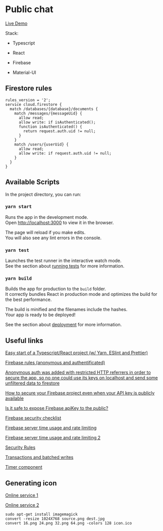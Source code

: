 # Public chat

[Live Demo](https://public-chat-react-firebase.vercel.app/)

Stack:

- Typescript

- React

- Firebase

- Material-UI

## Firestore rules

```
rules_version = '2';
service cloud.firestore {
  match /databases/{database}/documents {
    match /messages/{messageUid} {
      allow read;
      allow write: if isAuthenticated();
      function isAuthenticated() {
      	return request.auth.uid != null;
      }
    }
    match /users/{userUid} {
      allow read;
      allow write: if request.auth.uid != null;
    }
  }
}
```

## Available Scripts

In the project directory, you can run:

### `yarn start`

Runs the app in the development mode.\
Open [http://localhost:3000](http://localhost:3000) to view it in the browser.

The page will reload if you make edits.\
You will also see any lint errors in the console.

### `yarn test`

Launches the test runner in the interactive watch mode.\
See the section about [running tests](https://facebook.github.io/create-react-app/docs/running-tests) for more information.

### `yarn build`

Builds the app for production to the `build` folder.\
It correctly bundles React in production mode and optimizes the build for the best performance.

The build is minified and the filenames include the hashes.\
Your app is ready to be deployed!

See the section about [deployment](https://facebook.github.io/create-react-app/docs/deployment) for more information.

## Useful links

[Easy start of a Typescript/React project (w/ Yarn, ESlint and Prettier)](https://dev.to/viniciusmdias/easy-start-of-a-typescript-react-project-w-eslint-and-prettier-55d4)

[Firebase rules (anonymous and authentificated)](https://stackoverflow.com/a/52593564)

[Anonymous auth was added with restricted HTTP referrers in order to secure the app, so no one could use its keys on localhost and send some unfiltered data to firestore](https://console.developers.google.com/apis/credentials)

[How to secure your Firebase project even when your API key is publicly available](https://medium.com/@devesu/how-to-secure-your-firebase-project-even-when-your-api-key-is-publicly-available-a462a2a58843)

[Is it safe to expose Firebase apiKey to the public?](https://stackoverflow.com/questions/37482366/is-it-safe-to-expose-firebase-apikey-to-the-public)

[Firebase security checklist](https://firebase.google.com/support/guides/security-checklist)

[Firebase server time usage and rate limiting](https://stackoverflow.com/questions/56487578/how-do-i-implement-a-write-rate-limit-in-cloud-firestore-security-rules)

[Firebase server time usage and rate limiting 2](https://stackoverflow.com/questions/24830079/firebase-rate-limiting-in-security-rules)

[Security Rules](https://www.youtube.com/watch?v=eW5MdE3ZcAw)

[Transactions and batched writes](https://firebase.google.com/docs/firestore/manage-data/transactions#web)

[Timer component](https://upmostly.com/tutorials/build-a-react-timer-component-using-hooks)

## Generating icon

[Online service 1](https://romannurik.github.io/AndroidAssetStudio/icons-launcher.html#foreground.type=clipart&foreground.clipart=chat&foreground.space.trim=0&foreground.space.pad=0.25&foreColor=rgb(255%2C%20238%2C%2088)&backColor=rgb(25%2C%20118%2C%20210)&crop=0&backgroundShape=square&effects=none&name=ic_launcher)

[Online service 2](https://appicon.co/)

```
sudo apt-get install imagemagick
convert -resize 1024X768 source.png dest.jpg
convert 16.png 24.png 32.png 64.png -colors 128 icon.ico
```
